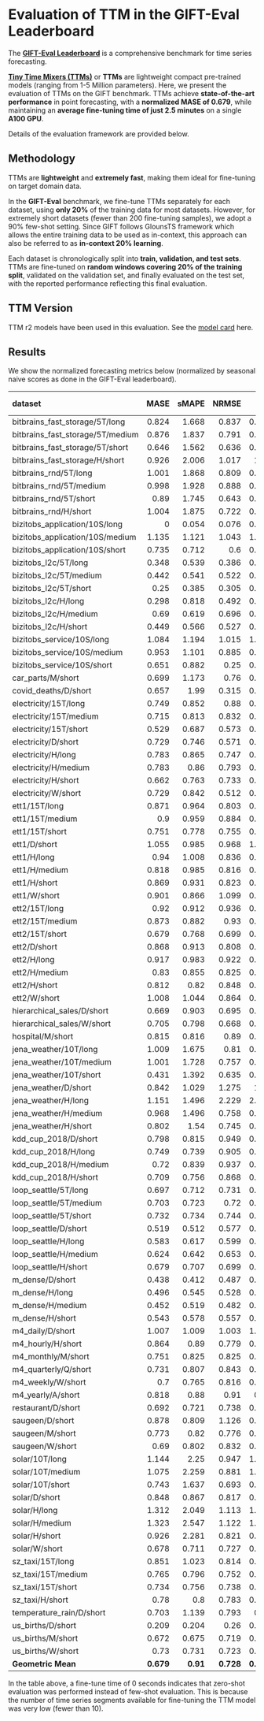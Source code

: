 # Evaluation of TTM in the GIFT-Eval Leaderboard

The [**GIFT-Eval Leaderboard**](https://huggingface.co/spaces/Salesforce/GIFT-Eval) is a comprehensive benchmark for time series forecasting.  

[**Tiny Time Mixers (TTMs)**](https://arxiv.org/abs/2401.03955) or **TTMs** are lightweight compact pre-trained models (ranging from 1-5 Million parameters). Here, we present the evaluation of TTMs on the GIFT benchmark. TTMs achieve **state-of-the-art performance** in point forecasting, with a **normalized MASE of 0.679**, while maintaining an **average fine-tuning time of just 2.5 minutes** on a single **A100 GPU**.  

Details of the evaluation framework are provided below.

## Methodology
TTMs are **lightweight** and **extremely fast**, making them ideal for fine-tuning on target domain data.  

In the **GIFT-Eval** benchmark, we fine-tune TTMs separately for each dataset, using **only 20%** of the training data for most datasets. However, for extremely short datasets (fewer than 200 fine-tuning samples), we adopt a 90% few-shot setting. Since GIFT follows GlounsTS framework which allows the entire training data to be used as in-context, this approach can also be referred to as **in-context 20% learning**.

Each dataset is chronologically split into **train, validation, and test sets**. TTMs are fine-tuned on **random windows covering 20% of the training split**, validated on the validation set, and finally evaluated on the test set, with the reported performance reflecting this final evaluation.

## TTM Version
TTM r2 models have been used in this evaluation. See the [model card](https://huggingface.co/ibm-granite/granite-timeseries-ttm-r2) here.

## Results
We show the normalized forecasting metrics below (normalized by seasonal naive scores as done in the GIFT-Eval leaderboard).

| dataset                          |   MASE |   sMAPE |   NRMSE |    ND |   CRPS |   Finetune time (s) |
|:---------------------------------|-------:|--------:|--------:|------:|-------:|--------------------:|
| bitbrains_fast_storage/5T/long   |  0.824 |   1.668 |   0.837 | 0.941 |  0.726 |            2202.97  |
| bitbrains_fast_storage/5T/medium |  0.876 |   1.837 |   0.791 | 0.879 |  0.651 |            2672.43  |
| bitbrains_fast_storage/5T/short  |  0.646 |   1.562 |   0.636 | 0.518 |  0.466 |            3059.45  |
| bitbrains_fast_storage/H/short   |  0.926 |   2.006 |   1.017 | 1.25  |  0.953 |             139.66  |
| bitbrains_rnd/5T/long            |  1.001 |   1.868 |   0.809 | 0.878 |  0.591 |             889.592 |
| bitbrains_rnd/5T/medium          |  0.998 |   1.928 |   0.888 | 0.923 |  0.621 |            1056.78  |
| bitbrains_rnd/5T/short           |  0.89  |   1.745 |   0.643 | 0.539 |  0.425 |            1185.68  |
| bitbrains_rnd/H/short            |  1.004 |   1.875 |   0.722 | 0.868 |  0.686 |              56.082 |
| bizitobs_application/10S/long    |  0     |   0.054 |   0.076 | 0.062 |  0.059 |             127.735 |
| bizitobs_application/10S/medium  |  1.135 |   1.121 |   1.043 | 1.049 |  1.16  |             131.327 |
| bizitobs_application/10S/short   |  0.735 |   0.712 |   0.6   | 0.627 |  0.639 |              38.841 |
| bizitobs_l2c/5T/long             |  0.348 |   0.539 |   0.386 | 0.332 |  0.358 |             148.742 |
| bizitobs_l2c/5T/medium           |  0.442 |   0.541 |   0.522 | 0.431 |  0.466 |             151.259 |
| bizitobs_l2c/5T/short            |  0.25  |   0.385 |   0.305 | 0.247 |  0.263 |             164.778 |
| bizitobs_l2c/H/long              |  0.298 |   0.818 |   0.492 | 0.434 |  0.381 |               0     |
| bizitobs_l2c/H/medium            |  0.69  |   0.619 |   0.696 | 0.738 |  0.475 |               0     |
| bizitobs_l2c/H/short             |  0.449 |   0.566 |   0.527 | 0.443 |  0.501 |             131.714 |
| bizitobs_service/10S/long        |  1.084 |   1.194 |   1.015 | 1.099 |  1.047 |             303.533 |
| bizitobs_service/10S/medium      |  0.953 |   1.101 |   0.885 | 0.935 |  0.876 |             295.509 |
| bizitobs_service/10S/short       |  0.651 |   0.882 |   0.25  | 0.402 |  0.353 |             310.131 |
| car_parts/M/short                |  0.699 |   1.173 |   0.76  | 0.662 |  0.641 |              65.994 |
| covid_deaths/D/short             |  0.657 |   1.99  |   0.315 | 0.302 |  0.291 |              82.347 |
| electricity/15T/long             |  0.749 |   0.852 |   0.88  | 0.794 |  0.602 |            8915.89  |
| electricity/15T/medium           |  0.715 |   0.813 |   0.832 | 0.745 |  0.621 |            9275.99  |
| electricity/15T/short            |  0.529 |   0.687 |   0.573 | 0.515 |  0.497 |            9649.3   |
| electricity/D/short              |  0.729 |   0.746 |   0.571 | 0.629 |  0.477 |             377.818 |
| electricity/H/long               |  0.783 |   0.865 |   0.747 | 0.754 |  0.474 |            2031.31  |
| electricity/H/medium             |  0.783 |   0.86  |   0.793 | 0.776 |  0.502 |            2014.42  |
| electricity/H/short              |  0.662 |   0.763 |   0.733 | 0.679 |  0.624 |            2266.28  |
| electricity/W/short              |  0.729 |   0.842 |   0.512 | 0.563 |  0.607 |             174.701 |
| ett1/15T/long                    |  0.871 |   0.964 |   0.803 | 0.872 |  0.644 |             374.458 |
| ett1/15T/medium                  |  0.9   |   0.959 |   0.884 | 0.925 |  0.774 |             377.527 |
| ett1/15T/short                   |  0.751 |   0.778 |   0.755 | 0.738 |  0.725 |             400.692 |
| ett1/D/short                     |  1.055 |   0.985 |   0.968 | 1.011 |  0.665 |             177.608 |
| ett1/H/long                      |  0.94  |   1.008 |   0.836 | 0.934 |  0.457 |              77.482 |
| ett1/H/medium                    |  0.818 |   0.985 |   0.816 | 0.862 |  0.506 |              80.172 |
| ett1/H/short                     |  0.869 |   0.931 |   0.823 | 0.872 |  0.782 |              88.371 |
| ett1/W/short                     |  0.901 |   0.866 |   1.099 | 0.989 |  0.836 |               0     |
| ett2/15T/long                    |  0.92  |   0.912 |   0.936 | 0.934 |  0.578 |             370.414 |
| ett2/15T/medium                  |  0.873 |   0.882 |   0.93  | 0.887 |  0.673 |             357.348 |
| ett2/15T/short                   |  0.679 |   0.768 |   0.699 | 0.649 |  0.662 |             383.802 |
| ett2/D/short                     |  0.868 |   0.913 |   0.808 | 0.825 |  0.414 |              52.935 |
| ett2/H/long                      |  0.917 |   0.983 |   0.922 | 0.932 |  0.365 |              81.233 |
| ett2/H/medium                    |  0.83  |   0.855 |   0.825 | 0.835 |  0.433 |              86.377 |
| ett2/H/short                     |  0.812 |   0.82  |   0.848 | 0.816 |  0.702 |              96.161 |
| ett2/W/short                     |  1.008 |   1.044 |   0.864 | 0.917 |  0.556 |               0     |
| hierarchical_sales/D/short       |  0.669 |   0.903 |   0.695 | 0.678 |  0.257 |             296.193 |
| hierarchical_sales/W/short       |  0.705 |   0.798 |   0.668 | 0.663 |  0.352 |             118.517 |
| hospital/M/short                 |  0.815 |   0.816 |   0.89  | 0.883 |  0.841 |              49.097 |
| jena_weather/10T/long            |  1.009 |   1.675 |   0.81  | 0.919 |  0.223 |            1186.83  |
| jena_weather/10T/medium          |  1.001 |   1.728 |   0.757 | 0.874 |  0.248 |            1208.96  |
| jena_weather/10T/short           |  0.431 |   1.392 |   0.635 | 0.583 |  0.285 |            1342.39  |
| jena_weather/D/short             |  0.842 |   1.029 |   1.275 | 1.11  |  0.243 |              70.93  |
| jena_weather/H/long              |  1.151 |   1.496 |   2.229 | 2.231 |  0.314 |             135.956 |
| jena_weather/H/medium            |  0.968 |   1.496 |   0.758 | 0.863 |  0.144 |             103.314 |
| jena_weather/H/short             |  0.802 |   1.54  |   0.745 | 0.855 |  0.359 |             116.307 |
| kdd_cup_2018/D/short             |  0.798 |   0.815 |   0.949 | 0.878 |  0.45  |             515.278 |
| kdd_cup_2018/H/long              |  0.749 |   0.739 |   0.905 | 0.801 |  0.38  |             487.508 |
| kdd_cup_2018/H/medium            |  0.72  |   0.839 |   0.937 | 0.797 |  0.478 |             555.967 |
| kdd_cup_2018/H/short             |  0.709 |   0.756 |   0.868 | 0.701 |  0.742 |             604.517 |
| loop_seattle/5T/long             |  0.697 |   0.712 |   0.731 | 0.696 |  0.611 |            7245.76  |
| loop_seattle/5T/medium           |  0.703 |   0.723 |   0.72  | 0.703 |  0.63  |            7438.39  |
| loop_seattle/5T/short            |  0.732 |   0.734 |   0.744 | 0.732 |  0.634 |            8082.58  |
| loop_seattle/D/short             |  0.519 |   0.512 |   0.577 | 0.501 |  0.347 |             386.424 |
| loop_seattle/H/long              |  0.583 |   0.617 |   0.599 | 0.577 |  0.275 |             398.073 |
| loop_seattle/H/medium            |  0.624 |   0.642 |   0.653 | 0.623 |  0.338 |             471.572 |
| loop_seattle/H/short             |  0.679 |   0.707 |   0.699 | 0.685 |  0.62  |             524.563 |
| m_dense/D/short                  |  0.438 |   0.412 |   0.487 | 0.413 |  0.24  |             142.949 |
| m_dense/H/long                   |  0.496 |   0.545 |   0.528 | 0.503 |  0.233 |             631.487 |
| m_dense/H/medium                 |  0.452 |   0.519 |   0.482 | 0.437 |  0.254 |             659.97  |
| m_dense/H/short                  |  0.543 |   0.578 |   0.557 | 0.514 |  0.503 |             732.951 |
| m4_daily/D/short                 |  1.007 |   1.009 |   1.003 | 1.017 |  0.891 |            2935.28  |
| m4_hourly/H/short                |  0.864 |   0.89  |   0.779 | 0.847 |  0.874 |             264.646 |
| m4_monthly/M/short               |  0.751 |   0.825 |   0.825 | 0.797 |  0.795 |            2729.5   |
| m4_quarterly/Q/short             |  0.731 |   0.807 |   0.843 | 0.785 |  0.799 |             350.686 |
| m4_weekly/W/short                |  0.7   |   0.765 |   0.816 | 0.822 |  0.604 |             992.943 |
| m4_yearly/A/short                |  0.818 |   0.88  |   0.91  | 0.86  |  0.858 |             102.097 |
| restaurant/D/short               |  0.692 |   0.721 |   0.738 | 0.688 |  0.296 |             804.052 |
| saugeen/D/short                  |  0.878 |   0.809 |   1.126 | 0.877 |  0.539 |              90.953 |
| saugeen/M/short                  |  0.773 |   0.82  |   0.776 | 0.773 |  0.765 |              46.979 |
| saugeen/W/short                  |  0.69  |   0.802 |   0.832 | 0.689 |  0.52  |             150.33  |
| solar/10T/long                   |  1.144 |   2.25  |   0.947 | 1.141 |  0.619 |            1541.07  |
| solar/10T/medium                 |  1.075 |   2.259 |   0.881 | 1.068 |  0.645 |            1559.54  |
| solar/10T/short                  |  0.743 |   1.637 |   0.693 | 0.747 |  0.632 |            1648.48  |
| solar/D/short                    |  0.848 |   0.867 |   0.817 | 0.854 |  0.4   |             183.113 |
| solar/H/long                     |  1.312 |   2.049 |   1.113 | 1.314 |  0.413 |             188.01  |
| solar/H/medium                   |  1.323 |   2.547 |   1.122 | 1.322 |  0.44  |             218.911 |
| solar/H/short                    |  0.926 |   2.281 |   0.821 | 0.932 |  0.651 |             244.32  |
| solar/W/short                    |  0.678 |   0.711 |   0.727 | 0.679 |  0.726 |              88.441 |
| sz_taxi/15T/long                 |  0.851 |   1.023 |   0.814 | 0.833 |  0.431 |              19.353 |
| sz_taxi/15T/medium               |  0.765 |   0.796 |   0.752 | 0.762 |  0.474 |              13.244 |
| sz_taxi/15T/short                |  0.734 |   0.756 |   0.738 | 0.734 |  0.681 |             337.854 |
| sz_taxi/H/short                  |  0.78  |   0.8   |   0.783 | 0.778 |  0.618 |              46.291 |
| temperature_rain/D/short         |  0.703 |   1.139 |   0.793 | 0.77  |  0.403 |            7180.64  |
| us_births/D/short                |  0.209 |   0.204 |   0.26  | 0.208 |  0.142 |              41.56  |
| us_births/M/short                |  0.672 |   0.675 |   0.719 | 0.675 |  0.681 |              64.508 |
| us_births/W/short                |  0.73  |   0.731 |   0.723 | 0.727 |  0.66  |             211.301 |
| **Geometric Mean**                   |  **0.679** |   **0.91**  |   **0.728** | **0.719** |  **0.492** |             **148.521** |

In the table above, a fine-tune time of 0 seconds indicates that zero-shot evaluation was performed instead of few-shot evaluation. This is because the number of time series segments available for fine-tuning the TTM model was very low (fewer than 10).